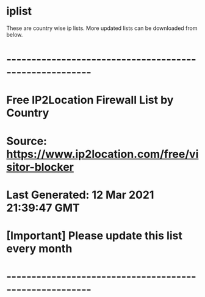 # iplist
These are country wise ip lists.
More updated lists can be downloaded from below.
# -------------------------------------------------------
# Free IP2Location Firewall List by Country
# Source: https://www.ip2location.com/free/visitor-blocker
# Last Generated: 12 Mar 2021 21:39:47 GMT
# [Important] Please update this list every month
# -------------------------------------------------------
